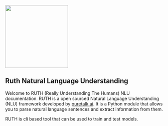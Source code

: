 <img src="https://www.puretalk.ai/static/assets/Puretalk.png" height= 200px>
 
Ruth Natural Language Understanding
---
Welcome to RUTH (Really Understanding The Humans) NLU documentation. RUTH is a open sourced Natural Language Understanding (NLU) framework developed by [puretalk.ai](https://puretalk.ai/). It is a Python module that allows you to parse natural language sentences and extract information from them.

RUTH is cli based tool that can be used to train and test models. 
